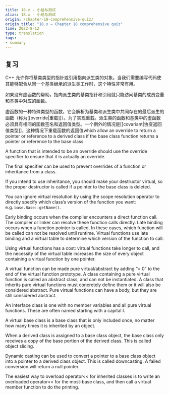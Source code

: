 ```yaml
---
title: 18.x - 小结与测试
alias: 18.x - 小结与测试
origin: /chapter-18-comprehensive-quiz/
origin_title: "18.x — Chapter 18 comprehensive quiz"
time: 2022-8-12
type: translation
tags:
- summary
---
```


## 复习

C++ 允许你将基类类型的指针或引用指向派生类的对象。当我们需要编写代码使其能够配合从同一个基类继承的派生类工作时，这个特性非常有用。

如果没有虚函数的帮助，指向派生类的基类指针和引用就只能访问基类的成员变量和基类中对应的函数。

虚函数的一种特殊类型的函数，它会解析为基类和派生类中共同存在的最后派生的函数（称为[[override|重载]]）。为了实现重载。派生类的函数和基类中的虚函数必须具有相同的函数签名和返回值类型。一个例外的情况是[[covariant|协变返回值类型]]，这种情况下重载函数的返回值which allow an override to return a pointer or reference to a derived class if the base class function returns a pointer or reference to the base class.

A function that is intended to be an override should use the override specifier to ensure that it is actually an override.

The final specifier can be used to prevent overrides of a function or inheritance from a class.

If you intend to use inheritance, you should make your destructor virtual, so the proper destructor is called if a pointer to the base class is deleted.

You can ignore virtual resolution by using the scope resolution operator to directly specify which class’s version of the function you want: e.g. `base.Base::getName()`.

Early binding occurs when the compiler encounters a direct function call. The compiler or linker can resolve these function calls directly. Late binding occurs when a function pointer is called. In these cases, which function will be called can not be resolved until runtime. Virtual functions use late binding and a virtual table to determine which version of the function to call.

Using virtual functions has a cost: virtual functions take longer to call, and the necessity of the virtual table increases the size of every object containing a virtual function by one pointer.

A virtual function can be made pure virtual/abstract by adding “= 0” to the end of the virtual function prototype. A class containing a pure virtual function is called an abstract class, and can not be instantiated. A class that inherits pure virtual functions must concretely define them or it will also be considered abstract. Pure virtual functions can have a body, but they are still considered abstract.

An interface class is one with no member variables and all pure virtual functions. These are often named starting with a capital I.

A virtual base class is a base class that is only included once, no matter how many times it is inherited by an object.

When a derived class is assigned to a base class object, the base class only receives a copy of the base portion of the derived class. This is called object slicing.

Dynamic casting can be used to convert a pointer to a base class object into a pointer to a derived class object. This is called downcasting. A failed conversion will return a null pointer.

The easiest way to overload operator<< for inherited classes is to write an overloaded operator<< for the most-base class, and then call a virtual member function to do the printing.